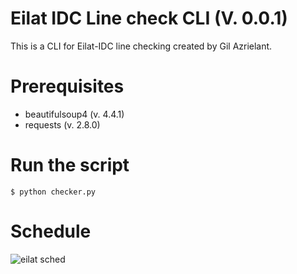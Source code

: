 # Eilat IDC Line check CLI (V. 0.0.1)

This is a CLI for Eilat-IDC line checking created by Gil Azrielant.

# Prerequisites
  - beautifulsoup4 (v. 4.4.1)
  - requests (v. 2.8.0)

# Run the script
    $ python checker.py

# Schedule
 ![eilat sched](https://static.wixstatic.com/media/e80381_f32a0f3c6f964f9f94594e641fccc9a5.jpg/v1/fill/w_596,h_836,al_c,q_85,usm_0.66_1.00_0.01/e80381_f32a0f3c6f964f9f94594e641fccc9a5.jpg)


